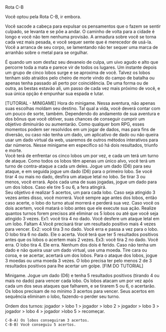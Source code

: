 Rota C-B 
 
Você optou pela Rota C-B, ir embora. 
 
Você sacode a cabeça para expulsar os pensamentos que o fazem se sentir culpado, se levanta e se põe a andar. O caminho de volta para a cidade é longo e você não tem nenhuma provisão. A armadura sobre você se torna cada vez mais pesada, e você sequer sente que é merecedor de usá-la. Você a arranca de seu corpo, se lamentando não ter sequer uma marca de arranhão sobre o metal para se orgulhar. 
 
É quando um som desfaz seu devaneio de culpa, um uivo agudo e alto que percorre toda a mata e parece vir de todos os lugares. Um instante depois um grupo de cinco lobos surge e se aproxima de você. Talvez os lobos tenham sido atraídos pelo cheiro de morte vindo do campo de batalha ou apenas tenha passado ali perto por coincidência. De uma forma ou de outra, as bestas estavão ali, um passo de cada vez mais próximo de você, e sua única opção é empunhar sua espada e lutar. 
 
[TUTORIAL - MINIGAME] 
Hora do minigame. Nessa aventura, não apenas suas escolhas moldam seu destino. Tal qual a vida, você deverá contar com um pouco de sorte, também. Dependendo do andamento de sua aventura e dos bônus que você obtiver, suas chances de conseguir cumprir um objetivo diminuirão ou aumentarão. Como qualquer bom RPG, esses momentos podem ser resolvidos em um jogar de dados, mas para fins de diversão, ou caso não tenha um dado, um aplicativo de dado ou não queira usar um dado virtual da web, usaremos de outros métodos interativos para dar números. Nesse minigame em específico só há dois resultados, triunfo e morte.  
Você terá de enfrentar os cinco lobos um por vez, e cada um terá um turno de ataque. Como todos os lobos têm apenas um único alvo, você terá um turno de contra-ataque a cada um deles. Jogue um dado (D6) para seu ataque, e em seguida jogue um dado (D6) para o primeiro lobo. Se você tirar 4 ou mais no dado, desfira um ataque letal no lobo. Se tirar 3 ou menos, você errará. Após cada uma de suas jogadas, jogue um dado para um dos lobos. Caso ele tire 5 ou 6, a fera atingirá.  
Seu objetivo é realizar 5 acertos, um para cada lobo. Caso seja atingido 3 vezes antes disso, você morrerá. Você sempre age antes dos lobos, então caso acerte, o lobo do turno atual morrerá e perderá sua vez. Caso você os dois acertem, você matará o lobo antes que ele execute sua ação. Realize quantos turnos forem precisos até eliminar os 5 lobos ou até que você seja atingido 3 vezes. 
Ex1: você tira 4 no dado. Você desfere um ataque letal em um lobo. Faltam 4.Você precisará tirar um resultado positivo mais 4 vezes para vencer. 
Ex2: você tira 3 no dado. Você erra e passa a vez para o lobo. O lobo tira 6 no dado. Ele o acerta. Você terá que ter 5 resultados positivos antes que os lobos o acertem mais 2 vezes. 
Ex3: você tira 2 no dado. Você erra. O lobo tira 4. Ele erra. Nenhum dos dois é ferido. 
Caso não tenha um dado e não queira usar um dado virtual, use uma moeda. Tire cara ou coroa, e se acertar, acertará um dos lobos. Para o ataque dos lobos, jogue 3 moedas ou uma moeda 3 vezes. O lobo precisa ter pelo menos 2 de 3 resultados positivos para lhe acertar um golpe. 
 [FIM DO TUTORIAL] 
 
Minigame.  Jogue um dado (D6) e tenha 5 resultados positivos (tirando 4 ou mais no dado) para vencer cada lobo. Os lobos atacam um por vez após cada um dos seus ataques que falharem, e se tirarem 5 ou 6, o acertarão. Os lobos precisam de no mínimo 3 acertos para vencer. Seus acertos em sequência eliminam o lobo, fazendo-o perder seu turno. 
 
Ordem dos turnos: jogador > lobo 1 > jogador > lobo 2 > jogador > lobo 3 > jogador > lobo 4 > jogador >lobo 5 > recomeçar. 
 
 	C-B-A) Os lobos conseguiram 3 acertos. 
 	C-B-B) Você conseguiu 5 acertos. 